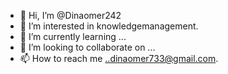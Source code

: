 - 👋 Hi, I’m @Dinaomer242
- 👀 I’m interested in knowledgemanagement.
- 🌱 I’m currently learning ...
- 💞️ I’m looking to collaborate on ...
- 📫 How to reach me ..dinaomer733@gmail.com.

<!---
Dinaomer242/Dinaomer242 is a ✨ special ✨ repository because its `README.md` (this file) appears on your GitHub profile.
You can click the Preview link to take a look at your changes.
--->
